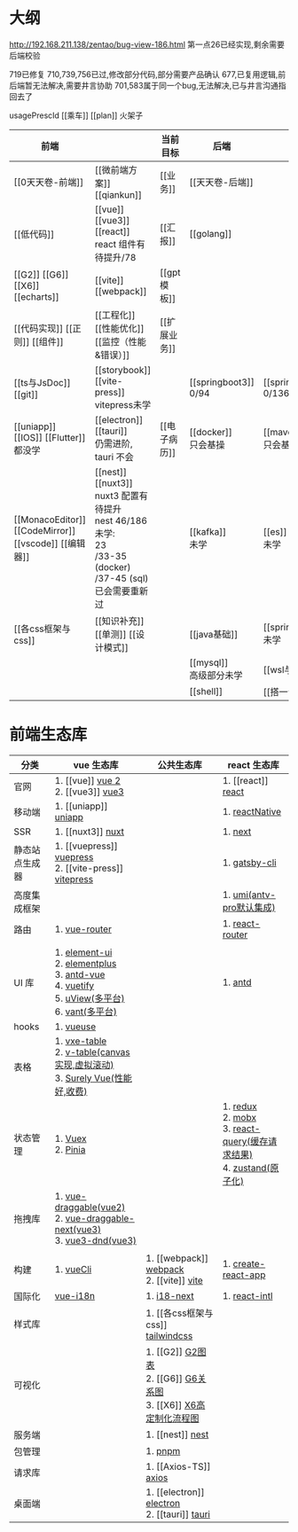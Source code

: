 # 大纲

http://192.168.211.138/zentao/bug-view-186.html
第一点26已经实现,剩余需要后端校验

719已修复
710,739,756已过,修改部分代码,部分需要产品确认
677,已复用逻辑,前后端暂无法解决,需要井言协助
701,583属于同一个bug,无法解决,已与井言沟通指回去了


usagePrescId
[[乘车]]
[[plan]]
火架子

| 前端                                                    |                                                                                                            | 当前目标      | 后端                       |                            |
| ----------------------------------------------------- | ---------------------------------------------------------------------------------------------------------- | --------- | ------------------------ | -------------------------- |
| [[0天天卷-前端]]                                           | [[微前端方案]] [[qiankun]]                                                                                      | [[业务]]    | [[天天卷-后端]]               |                            |
| [[低代码]]                                               | [[vue]] [[vue3]] [[react]] <br>react 组件有待提升/78                                                             | [[汇报]]    | [[golang]]               |                            |
| [[G2]] [[G6]] [[X6]] [[echarts]]                      | [[vite]] [[webpack]]                                                                                       | [[gpt模板]] |                          |                            |
| [[代码实现]] [[正则]] [[组件]]                                | [[工程化]] [[性能优化]] [[监控（性能&错误）]]                                                                             | [[扩展业务]]  |                          |                            |
| [[ts与JsDoc]] [[git]]<br>                              | [[storybook]] [[vite-press]] <br>vitepress未学                                                               |           | [[springboot3]] <br>0/94 | [[springClound]] <br>0/136 |
| [[uniapp]] [[IOS]] [[Flutter]]<br>都没学                 | [[electron]] [[tauri]]<br>仍需进阶, tauri 不会                                                                   | [[电子病历]]  | [[docker]]<br>只会基操       | [[maven]] <br>只会基操         |
| [[MonacoEditor]] [[CodeMirror]]<br>[[vscode]] [[编辑器]] | [[nest]] [[nuxt3]] <br>nuxt3 配置有待提升<br>nest 46/186<br>未学:<br>23<br>/33-35 (docker)<br>/37-45 (sql) 已会需要重新过 |           | [[kafka]] <br/>未学        | [[es]] <br>未学              |
| [[各css框架与css]]                                        | [[知识补充]] [[单测]] [[设计模式]]                                                                                   |           | [[java基础]]               | [[spring]]<br>未学           |
|                                                       |                                                                                                            |           | [[mysql]]<br>高级部分未学      | [[wsl与linux]]              |
|                                                       |                                                                                                            |           | [[shell]]                | [[搭一台服务器]]                 |
# 前端生态库

| 分类      | vue 生态库                                                                                                                                                                                                                                                                                                                                                            | 公共生态库                                                                                                                                                                                   | react 生态库                                                                                                                                                                                                                                                            |
| ------- | ------------------------------------------------------------------------------------------------------------------------------------------------------------------------------------------------------------------------------------------------------------------------------------------------------------------------------------------------------------------ | --------------------------------------------------------------------------------------------------------------------------------------------------------------------------------------- | -------------------------------------------------------------------------------------------------------------------------------------------------------------------------------------------------------------------------------------------------------------------- |
| 官网      | 1. [[vue]] [vue 2](https://v2.cn.vuejs.org/) <br/>2. [[vue3]] [vue3](https://cn.vuejs.org/)                                                                                                                                                                                                                                                                        |                                                                                                                                                                                         | 1. [[react]] [react](https://react.docschina.org/)                                                                                                                                                                                                                   |
| 移动端     | 1. [[uniapp]] [uniapp](https://zh.uniapp.dcloud.io/)                                                                                                                                                                                                                                                                                                               |                                                                                                                                                                                         | 1. [reactNative](https://reactnative.cn/)                                                                                                                                                                                                                            |
| SSR     | 1. [[nuxt3]] [nuxt](https://www.nuxtjs.cn/)                                                                                                                                                                                                                                                                                                                        |                                                                                                                                                                                         | 1. [next](https://www.nextjs.cn/)                                                                                                                                                                                                                                    |
| 静态站点生成器 | 1. [[vuepress]] [vuepress](https://vuepress.vuejs.org/zh/) <br/>2. [[vite-press]] [vitepress](https://vitepress.dev/zh/)                                                                                                                                                                                                                                           |                                                                                                                                                                                         | 1. [gatsby-cli](https://www.gatsbyjs.cn/docs/)                                                                                                                                                                                                                       |
| 高度集成框架  |                                                                                                                                                                                                                                                                                                                                                                    |                                                                                                                                                                                         | 1. [umi(antv-pro默认集成)](https://umijs.org/docs/guides/getting-started)                                                                                                                                                                                                |
| 路由      | 1. [vue-router](https://router.vuejs.org/zh/)                                                                                                                                                                                                                                                                                                                      |                                                                                                                                                                                         | 1. [react-router](http://www.reactrouter.cn/)                                                                                                                                                                                                                        |
|         |                                                                                                                                                                                                                                                                                                                                                                    |                                                                                                                                                                                         |                                                                                                                                                                                                                                                                      |
| UI 库    | 1. [element-ui](https://element.eleme.cn/#/zh-CN/component/installation) <br/>2. [elementplus](https://element-plus.org/zh-CN/) <br/>3. [antd-vue](https://www.antdv.com/docs/vue/introduce-cn/) <br/>4. [vuetify](https://vuetifyjs.com/zh-Hans/) <br/>5. [uView(多平台)](https://www.uviewui.com/) <br/>6. [vant(多平台)](https://vant-ui.github.io/vant-weapp/#/home) |                                                                                                                                                                                         | 1. [antd](https://ant-design.antgroup.com/components/overview-cn)                                                                                                                                                                                                    |
| hooks   | 1. [vueuse](http://www.vueusejs.com)                                                                                                                                                                                                                                                                                                                               |                                                                                                                                                                                         |                                                                                                                                                                                                                                                                      |
| 表格      | 1. [vxe-table](https://vxetable.cn/v3) <br/>2. [v-table(canvas实现,虚拟滚动)](https://visactor.io/vtable) <br/>3. [Surely Vue(性能好,收费)](https://www.surely.cool/)                                                                                                                                                                                                         |                                                                                                                                                                                         |                                                                                                                                                                                                                                                                      |
| 状态管理    | 1. [Vuex](https://vuex.vuejs.org/zh/guide/) <br/>2. [Pinia](https://pinia.vuejs.org/zh/)                                                                                                                                                                                                                                                                           |                                                                                                                                                                                         | 1. [redux](https://www.redux.org.cn/) <br/>2. [mobx](https://cn.mobx.js.org/) <br/>3. [react-query(缓存请求结果)](https://cangsdarm.github.io/react-query-web-i18n/react/) <br/>4. [zustand(原子化)](https://awesomedevin.github.io/zustand-vue/docs/introduce/start/zustand) |
| 拖拽库     | 1. [vue-draggable(vue2)](https://github.com/SortableJS/Vue.Draggable?tab=readme-ov-file) <br/>2. [vue-draggable-next(vue3)](https://github.com/SortableJS/vue.draggable.next)<br/>3. [vue3-dnd(vue3)](https://www.vue3-dnd.com/)                                                                                                                                   |                                                                                                                                                                                         |                                                                                                                                                                                                                                                                      |
|         |                                                                                                                                                                                                                                                                                                                                                                    |                                                                                                                                                                                         |                                                                                                                                                                                                                                                                      |
| 构建      | 1. [vueCli](https://cli.vuejs.org/zh/config/)                                                                                                                                                                                                                                                                                                                      | 1. [[webpack]]  [webpack](https://www.webpackjs.com/concepts/) <br/>2. [[vite]] [vite](https://cn.vitejs.dev/)                                                                          | 1. [create-react-app](https://create-react-app.bootcss.com/)                                                                                                                                                                                                         |
| 国际化     | [vue-i18n](https://kazupon.github.io/vue-i18n/zh/started.html#javascript)                                                                                                                                                                                                                                                                                          | 1. [i18-next](https://www.i18next.com/)                                                                                                                                                 | 1. [react-intl](https://formatjs.io/docs/getting-started/installation)                                                                                                                                                                                               |
| 样式库     |                                                                                                                                                                                                                                                                                                                                                                    | 1. [[各css框架与css]] [tailwindcss](https://www.tailwindcss.cn/)                                                                                                                            |                                                                                                                                                                                                                                                                      |
| 可视化     |                                                                                                                                                                                                                                                                                                                                                                    | 1. [[G2]] [G2图表](https://g2.antv.antgroup.com/examples) <br/>2. [[G6]] [G6关系图](https://g6.antv.antgroup.com/examples) <br/>3. [[X6]] [X6高定制化流程图](https://x6.antv.antgroup.com/examples) |                                                                                                                                                                                                                                                                      |
| 服务端     |                                                                                                                                                                                                                                                                                                                                                                    | 1. [[nest]] [nest](https://nestjs.inode.club/)                                                                                                                                          |                                                                                                                                                                                                                                                                      |
| 包管理     |                                                                                                                                                                                                                                                                                                                                                                    | 1. [pnpm](https://pnpm.io/zh)                                                                                                                                                           |                                                                                                                                                                                                                                                                      |
| 请求库     |                                                                                                                                                                                                                                                                                                                                                                    | 1. [[Axios-TS]] [axios](https://www.axios-http.cn/)                                                                                                                                     |                                                                                                                                                                                                                                                                      |
| 桌面端     |                                                                                                                                                                                                                                                                                                                                                                    | 1. [[electron]] [electron](https://www.electronjs.org/zh) <br/>2. [[tauri]] [tauri](https://v2.tauri.app/zh-cn/)                                                                        |                                                                                                                                                                                                                                                                      |
